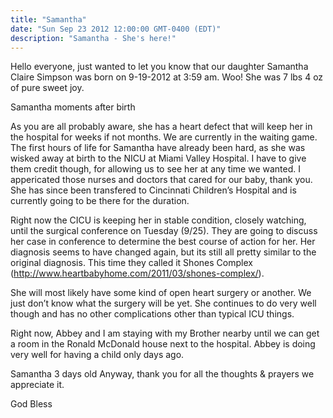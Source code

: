 ```yaml
---
title: "Samantha"
date: "Sun Sep 23 2012 12:00:00 GMT-0400 (EDT)"
description: "Samantha - She's here!"
---
```


Hello everyone, just wanted to let you know that our daughter Samantha Claire Simpson was born on 9-19-2012 at 3:59 am. Woo! She was 7 lbs 4 oz of pure sweet joy.

Samantha moments after birth

As you are all probably aware, she has a heart defect that will keep her in the hospital for weeks if not months. We are currently in the waiting game. The first hours of life for Samantha have already been hard, as she was wisked away at birth to the NICU at Miami Valley Hospital. I have to give them credit though, for allowing us to see her at any time we wanted. I appericated those nurses and doctors that cared for our baby, thank you. She has since been transfered to Cincinnati Children’s Hospital and is currently going to be there for the duration.

Right now the CICU is keeping her in stable condition, closely watching, until the surgical conference on Tuesday (9/25). They are going to discuss her case in conference to determine the best course of action for her. Her diagnosis seems to have changed again, but its still all pretty similar to the original diagnosis. This time they called it Shones Complex (http://www.heartbabyhome.com/2011/03/shones-complex/).

She will most likely have some kind of open heart surgery or another. We just don’t know what the surgery will be yet. She continues to do very well though and has no other complications other than typical ICU things.

Right now, Abbey and I am staying with my Brother nearby until we can get a room in the Ronald McDonald house next to the hospital. Abbey is doing very well for having a child only days ago.

Samantha 3 days old
Anyway, thank you for all the thoughts & prayers we appreciate it.

God Bless
